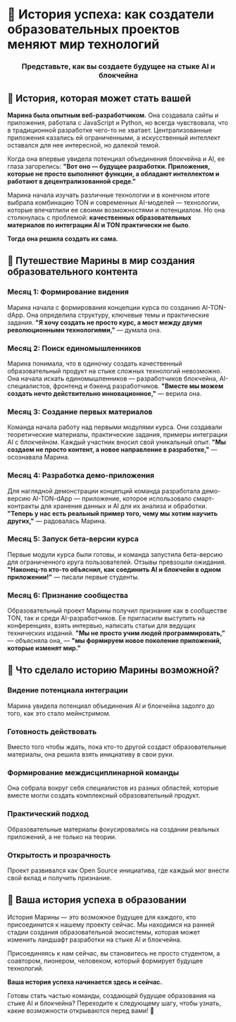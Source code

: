 # 🌟 История успеха: как создатели образовательных проектов меняют мир технологий

<div align="center">
  <h3>Представьте, как вы создаете будущее на стыке AI и блокчейна</h3>
</div>

## 📖 История, которая может стать вашей

**Марина была опытным веб-разработчиком.** Она создавала сайты и приложения, работала с JavaScript и Python, но всегда чувствовала, что в традиционной разработке чего-то не хватает. Централизованные приложения казались ей ограниченными, а искусственный интеллект оставался для нее интересной, но далекой темой.

Когда она впервые увидела потенциал объединения блокчейна и AI, ее глаза загорелись: **"Вот оно — будущее разработки. Приложения, которые не просто выполняют функции, а обладают интеллектом и работают в децентрализованной среде."**

Марина начала изучать различные технологии и в конечном итоге выбрала комбинацию TON и современных AI-моделей — технологии, которые впечатлили ее своими возможностями и потенциалом. Но она столкнулась с проблемой: **качественных образовательных материалов по интеграции AI и TON практически не было**.

**Тогда она решила создать их сама.**

## 🚀 Путешествие Марины в мир создания образовательного контента

### Месяц 1: Формирование видения
Марина начала с формирования концепции курса по созданию AI-TON-dApp. Она определила структуру, ключевые темы и практические задания. **"Я хочу создать не просто курс, а мост между двумя революционными технологиями,"** — думала она.

### Месяц 2: Поиск единомышленников
Марина понимала, что в одиночку создать качественный образовательный продукт на стыке сложных технологий невозможно. Она начала искать единомышленников — разработчиков блокчейна, AI-специалистов, фронтенд и бэкенд разработчиков. **"Вместе мы можем создать нечто действительно инновационное,"** — верила она.

### Месяц 3: Создание первых материалов
Команда начала работу над первыми модулями курса. Они создавали теоретические материалы, практические задания, примеры интеграции AI с блокчейном. Каждый участник вносил свой уникальный опыт. **"Мы создаем не просто контент, а новое направление в разработке,"** — осознавала Марина.

### Месяц 4: Разработка демо-приложения
Для наглядной демонстрации концепций команда разработала демо-версию AI-TON-dApp — приложение, которое использовало смарт-контракты для хранения данных и AI для их анализа и обработки. **"Теперь у нас есть реальный пример того, чему мы хотим научить других,"** — радовалась Марина.

### Месяц 5: Запуск бета-версии курса
Первые модули курса были готовы, и команда запустила бета-версию для ограниченного круга пользователей. Отзывы превзошли ожидания. **"Наконец-то кто-то объяснил, как соединить AI и блокчейн в одном приложении!"** — писали первые студенты.

### Месяц 6: Признание сообщества
Образовательный проект Марины получил признание как в сообществе TON, так и среди AI-разработчиков. Ее пригласили выступить на конференциях, взять интервью, написать статьи для ведущих технических изданий. **"Мы не просто учим людей программировать,"** — объясняла она, — **"мы формируем новое поколение приложений, которые изменят мир."**

## 💫 Что сделало историю Марины возможной?

### Видение потенциала интеграции
Марина увидела потенциал объединения AI и блокчейна задолго до того, как это стало мейнстримом.

### Готовность действовать
Вместо того чтобы ждать, пока кто-то другой создаст образовательные материалы, она решила взять инициативу в свои руки.

### Формирование междисциплинарной команды
Она собрала вокруг себя специалистов из разных областей, которые вместе могли создать комплексный образовательный продукт.

### Практический подход
Образовательные материалы фокусировались на создании реальных приложений, а не только на теории.

### Открытость и прозрачность
Проект развивался как Open Source инициатива, где каждый мог внести свой вклад и получить признание.

## 🚀 Ваша история успеха в образовании

История Марины — это возможное будущее для каждого, кто присоединится к нашему проекту сейчас. Мы находимся на ранней стадии создания образовательной экосистемы, которая может изменить ландшафт разработки на стыке AI и блокчейна.

Присоединяясь к нам сейчас, вы становитесь не просто студентом, а соавтором, пионером, человеком, который формирует будущее технологий.

**Ваша история успеха начинается здесь и сейчас.**

Готовы стать частью команды, создающей будущее образования на стыке AI и блокчейна? Переходите к следующему шагу, чтобы узнать, какие возможности открываются перед вами! 🌠 